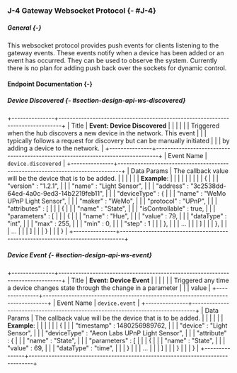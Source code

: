 ### J-4 Gateway Websocket Protocol {- #J-4}

##### General {-}

This websocket protocol provides push events for clients listening to the gateway events. These
events notify when a device has been added or an event has occurred. They can be used to observe
the system. Currently there is no plan for adding push back over the sockets for dynamic control.

#### Endpoint Documentation {-}

##### Device Discovered {- #section-design-api-ws-discovered}

+---------------+-------------------------------------------------------------------------------+
| Title     	| **Event: Device Discovered**	                                                |
|      		 	|                                                                             	|
|       		| Triggered when the hub discovers a new device in the network. This event		|
| 				| typically follows a request for discovery but can be manually initiated 		|
| 				| by adding a device to the network.											|
+---------------+-------------------------------------------------------------------------------+
| Event Name  	| `device.discovered` 															|
+---------------+-------------------------------------------------------------------------------+
| Data Params	| The callback value will be the device that is to be added.					|
|				|																				|
|				| **Example**:																	|
|				|																				|
|				|																				|
|				|			{																	|
|				|				"version"		: "1.2.1",										|
|				|				"name"			: "Light Sensor",								|
|				|				"address"		: "3c2538dd-64ed-4a0c-9ed3-14b2219feb11",		|
|				|				"deviceType"	: {												|
|				|					"name"			: "WeMo UPnP Light Sensor",					|
|				|					"maker"			: "WeMo",									|
|				|					"protocol"		: "UPnP",									|
|				|					"attributes" 	: [											|
|				|						{														|
|				|							"name"				: "State",						|
|				|							"isControllable"	: true,							|
|				|							"parameters"		: [								|
|				|								{												|
|				|									"name"		: "Hue",						|
|				|									"value" 	: 79,							|
|				|									"dataType"	: "int",						|
|				|									"max"		: 255,							|
|				|									"min" 		: 0,							|
|				|									"step" 		: 1								|
|				|								},												|
|				|								...												|
|				|							]													|
|				|						},														|
|				|						...														|
|				|					]															|
|				|				}																|
|				|			}																	|
+---------------+-------------------------------------------------------------------------------+

##### Device Event {- #section-design-api-ws-event}

+---------------+-------------------------------------------------------------------------------+
| Title     	| **Event: Device Event**	                                               		|
|      		 	|                                                                             	|
|       		| Triggered any time a device changes state through the change in a parameter	|
|				| value																			|
+---------------+-------------------------------------------------------------------------------+
| Event Name  	| `device.event` 																|
+---------------+-------------------------------------------------------------------------------+
| Data Params	| The callback value will be the device that is to be added.					|
|				|																				|
|				| **Example**:																	|
|				|																				|
|				|			{																	|
|				|				"timestamp" 	: 1480256989762,								|
|				|				"device"		: "Light Sensor",								|
|				|				"deviceType"	: "Aeon Labs UPnP Light Sensor",				|
|				|				"attribute"		: {												|
|				|					"name"			: "State",									|
|				|					"parameters"	: [											|
|				|						{														|
|				|							"name"		: "State",								|
|				|							"value"		: 69,									|
|				|							"dataType"	: "time",								|
|				|						}														|
|				|						...														|
|				|					]															|
|				|				}																|
|				|			}																	|
+---------------+-------------------------------------------------------------------------------+

